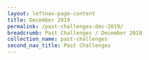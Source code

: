 ```yaml
---
layout: leftnav-page-content
title: December 2019
permalink: /past-challenges-dec-2019/
breadcrumb: Past Challenges / December 2019
collection_name: past-challenges
second_nav_title: Past Challenges
---
```

